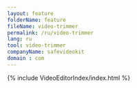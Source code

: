 ```yaml
---
layout: feature
folderName: feature
fileName: video-trimmer
permalink: /ru/video-trimmer
lang: ru
tool: video-trimmer
companyName: safevideokit
domain : com
---
```


{% include VideoEditorIndex/index.html %}

   